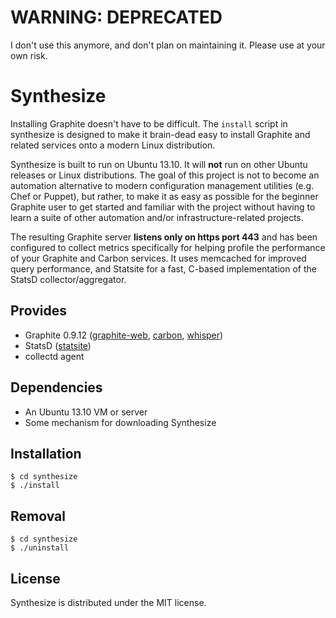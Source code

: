 # WARNING: DEPRECATED

I don't use this anymore, and don't plan on maintaining it. Please use at your own risk.

Synthesize
==========

Installing Graphite doesn't have to be difficult. The `install` script in synthesize is designed to make it brain-dead easy to install Graphite and related services onto a modern Linux distribution.

Synthesize is built to run on Ubuntu 13.10. It will __not__ run on other Ubuntu releases or Linux distributions. The goal of this project is not to become an automation alternative to modern configuration management utilities (e.g. Chef or Puppet), but rather, to make it as easy as possible for the beginner Graphite user to get started and familiar with the project without having to learn a suite of other automation and/or infrastructure-related projects.

The resulting Graphite server __listens only on https port 443__ and has been configured to collect metrics specifically for helping profile the performance of your Graphite and Carbon services. It uses memcached for improved query performance, and Statsite for a fast, C-based implementation of the StatsD collector/aggregator.

## Provides

* Graphite 0.9.12 ([graphite-web](https://github.com/graphite-project/graphite-web), [carbon](https://github.com/graphite-project/carbon), [whisper](https://github.com/graphite-project/whisper))
* StatsD ([statsite](https://github.com/armon/statsite))
* collectd agent

## Dependencies

* An Ubuntu 13.10 VM or server
* Some mechanism for downloading Synthesize

## Installation

```
$ cd synthesize
$ ./install
```

## Removal

```
$ cd synthesize
$ ./uninstall
```

## License

Synthesize is distributed under the MIT license.

